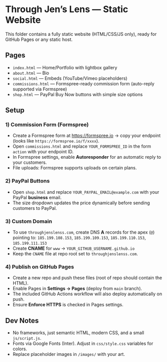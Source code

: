 # Through Jen’s Lens — Static Website

This folder contains a fully static website (HTML/CSS/JS only), ready for GitHub Pages or any static host.

## Pages
- `index.html` — Home/Portfolio with lightbox gallery
- `about.html` — Bio
- `social.html` — Embeds (YouTube/Vimeo placeholders)
- `commissions.html` — Formspree-ready commission form (auto-reply supported via Formspree)
- `shop.html` — PayPal Buy Now buttons with simple size options

## Setup

### 1) Commission Form (Formspree)
- Create a Formspree form at https://formspree.io → copy your endpoint (looks like `https://formspree.io/f/xxxx`).
- Open `commissions.html` and replace `YOUR_FORMSPREE_ID` in the form `action` with your endpoint ID.
- In Formspree settings, enable **Autoresponder** for an automatic reply to your customers.
- File uploads: Formspree supports uploads on certain plans.

### 2) PayPal Buttons
- Open `shop.html` and replace `YOUR_PAYPAL_EMAIL@example.com` with your PayPal **business** email.
- The size dropdown updates the price dynamically before sending customers to PayPal.

### 3) Custom Domain
- To use `throughjenslenss.com`, create DNS **A** records for the apex (`@`) pointing to:
  `185.199.108.153`, `185.199.109.153`, `185.199.110.153`, `185.199.111.153`
- Create **CNAME** for `www` → `YOUR_GITHUB_USERNAME.github.io`
- Keep the `CNAME` file at repo root set to `throughjenslenss.com`.

### 4) Publish on GitHub Pages
- Create a new repo and push these files (root of repo should contain the HTML).
- Enable Pages in **Settings → Pages** (deploy from `main` branch).
- The included GitHub Actions workflow will also deploy automatically on push.
- Ensure **Enforce HTTPS** is checked in Pages settings.

## Dev Notes
- No frameworks, just semantic HTML, modern CSS, and a small `js/script.js`.
- Fonts via Google Fonts (Inter). Adjust in `css/style.css` variables for colors.
- Replace placeholder images in `/images/` with your art.
